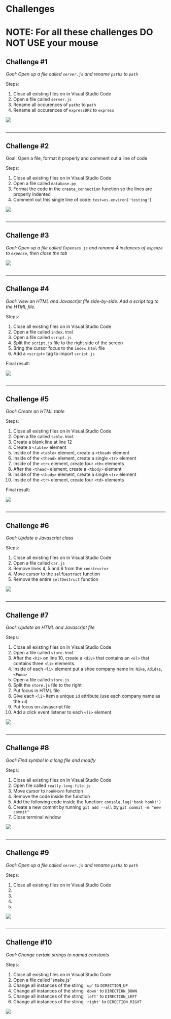 # Challenges

# NOTE: For all these challenges DO NOT USE your mouse

## Challenge #1
_Goal: Open up a file called `server.js` and rename `pathz` to `path`_

Steps:
 1. Close all existing files on in Visual Studio Code
 2. Open a file called `server.js`
 3. Rename all occurences of `pathz` to `path`
 4. Rename all occurences of `expressDPZ` to `express`

<div style="align-text: center">
  <img src="images/challenge-1.png">
</div>
<br>
<hr>

## Challenge #2
Goal: Open a file, format it properly and comment out a line of code

Steps:
 1. Close all existing files on in Visual Studio Code
 2. Open a file called `database.py`
 3. Format the code in the `create_connection` function so the lines are properly indented
 4. Comment out this single line of code: `test=os.environ['testing']`
<div style="align-text: center">
  <img src="images/challenge-2.png">
</div>
<br>
<hr>

## Challenge #3
_Goal: Open up a file called `Expenses.js` and rename 4 instances of `expenze` to `expense`, then close the tab_

<div style="align-text: center">
  <img src="images/challenge-3.png">
</div>
<br>
<hr>

## Challenge #4
_Goal: View an HTML and Javascript file side-by-side. Add a script tag to the HTML file._
 
Steps:
 1. Close all existing files on in Visual Studio Code 
 1. Open a file called `index.html`
 2. Open a file called `script.js`
 3. Split the `script.js` file to the right side of the screen
 4. Bring the cursor focus to the `index.html` file
 5. Add a `<script>` tag to import `script.js`

Final result:
<div style="align-text: center">
  <img src="images/challenge-4.png">
</div>
<br>
<hr>

## Challenge #5
_Goal: Create an HTML table_

Steps:
 1. Close all existing files on in Visual Studio Code 
 1. Open a file called `table.html`
 2. Create a blank line at line 12
 3. Create a `<table>` element
 4. Inside of the `<table>` element, create a `<thead>` element
 5. Inside of the `<thead>` element, create a single `<tr>` element
 6. Inside of the `<tr>` element, create four `<th>` elements
 7. After the `<thead>` element, create a `<tbody>` element
 8. Inside of the `<tbody>` element, create a single `<tr>` element
 5. Inside of the `<tr>` element, create four `<td>` elements

Final result:
<div style="align-text: center">
  <img src="images/challenge-5.png">
</div>
<br>
<hr>

## Challenge #6 

_Goal: Update a Javascript class_

Steps:
 1. Close all existing files on in Visual Studio Code 
 2. Open a file called `car.js`
 3. Remove lines 4, 5 and 6 from the `constructor`
 4. Move cursor to the `selfDestruct` function
 5. Remove the entire `selfDestruct` function

<div style="align-text: center">
  <img src="images/challenge-6.png">
</div>
<br>
<hr>

## Challenge #7
_Goal: Update an HTML and Javascript file_

Steps:
 1. Close all existing files on in Visual Studio Code 
 2. Open a file called `store.html`
 3. After the `<h2>` on line 10, create a `<div>` that contains an `<ol>` that contains three `<li>` elements.
 4. Inside of each `<li>` element put a shoe company name in: `Nike`, `Adidas`, `<Puma>`
 5. Open a file called `store.js`
 6. Split the `store.js` file to the right
 7. Put focus in HTML file
 8. Give each `<li>` item a unique `id` attribute (use each company name as the `id`)
 9. Put focus on Javascript file
 10. Add a click event listener to each `<li>` element

<div style="align-text: center">
  <img src="images/challenge-7.png">
</div>
<br>
<hr>

## Challenge #8
_Goal: Find symbol in a long file and modify_

Steps:
 1. Close all existing files on in Visual Studio Code 
 2. Open file called `really-long-file.js`
 3. Move cursor to `honkHorn` function
 4. Remove the code inside the function
 5. Add the following code inside the function: `console.log('honk honk!')`
 4. Create a new commit by running `git add --all` by `git commit -m "new commit"`
 5. Close terminal window

<div style="align-text: center">
  <img src="images/challenge-8.png">
</div>
<br>
<hr>

## Challenge #9
_Goal: Open up a file called `server.js` and rename `pathz` to `path`_

Steps:
 1. Close all existing files on in Visual Studio Code 
 2.   
 3. 
 4. 
 5. 

<div style="align-text: center">
  <img src="images/challenge-9.png">
</div>
<br>
<hr>

## Challenge #10
_Goal: Change certain strings to named constants_

Steps:
 1. Close all existing files on in Visual Studio Code 
 1. Open a file called 'snake.js'
 2. Change all instances of the stirng `'up'` to `DIRECTION_UP`
 3. Change all instances of the stirng `'down'` to `DIRECTION_DOWN`
 4. Change all instances of the stirng `'left'` to `DIRECTION_LEFT`
 5. Change all instances of the stirng `'right'` to `DIRECTION_RIGHT`

<div style="align-text: center">
  <img src="images/challenge-10.png">
</div>